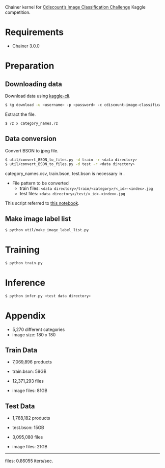 Chainer kernel for [Cdiscount’s Image Classification Challenge](https://www.kaggle.com/c/cdiscount-image-classification-challenge) Kaggle competition.

# Requirements

* Chainer 3.0.0

# Preparation

## Downloading data

Download data using [kaggle-cli](https://github.com/floydwch/kaggle-cli).

``` sh
$ kg download -u <username> -p <password> -c cdiscount-image-classification-challenge
```

Extract the file.

``` sh
$ 7z x category_names.7z
```

## Data conversion

Convert BSON to jpeg file.

``` sh
$ util/convert_BSON_to_files.py -d train -r <data directory>
$ util/convert_BSON_to_files.py -d test -r <data directory>
```

category_names.csv, train.bson, test.bson is necessary in <data directory>.

* File pattern to be converted
  * train files: `<data directory>/train/<category>/<_id>-<index>.jpg`
  * test files: `<data directory>/test/<_id>-<index>.jpg`

This script referred to [this notebook](https://www.kaggle.com/bguberfain/not-so-naive-way-to-convert-bson-to-files).

## Make image label list

``` sh
$ python util/make_image_label_list.py
```

# Training

``` sh
$ python train.py
```

# Inference

``` sh
$ python infer.py <test data directory>
```

# Appendix

* 5,270 different categories
* image size: 180 x 180

## Train Data

* 7,069,896 products
* train.bson: 59GB

* 12,371,293 files
* image files: 81GB

## Test Data

* 1,768,182 products
* test.bson: 15GB

* 3,095,080 files
* image files: 21GB

---

files: 0.86055 iters/sec.
